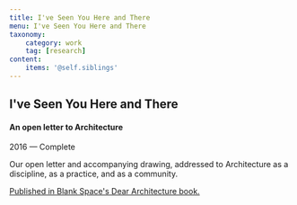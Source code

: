 ```yaml
---
title: I've Seen You Here and There
menu: I've Seen You Here and There
taxonomy:
    category: work
    tag: [research]
content:
	items: '@self.siblings'
---
```


## I've Seen You Here and There
#### An open letter to Architecture

<span class="textcolor">2016 — Complete</span>

Our open letter and accompanying drawing, addressed to Architecture as a discipline, as a practice, and as a community.

[Published in Blank Space's Dear Architecture book.](http://blankspaceproject.com/product/dear-architecture/)


 
